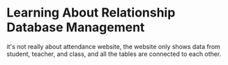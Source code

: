 
# Learning About Relationship Database Management

it's not really about attendance website, the website only shows data from student, teacher, and class, and all the tables are connected to each other.


